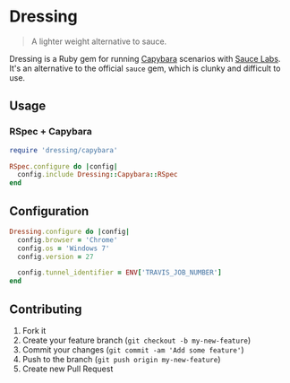# Dressing

> A lighter weight alternative to sauce.

Dressing is a Ruby gem for running [Capybara](https://github.com/jnicklas/capybara) scenarios with [Sauce Labs](https://saucelabs.com).
It's an alternative to the official `sauce` gem, which is clunky and difficult to use.

## Usage

### RSpec + Capybara

```ruby
require 'dressing/capybara'

RSpec.configure do |config|
  config.include Dressing::Capybara::RSpec
end
```

## Configuration

```ruby
Dressing.configure do |config|
  config.browser = 'Chrome'
  config.os = 'Windows 7'
  config.version = 27

  config.tunnel_identifier = ENV['TRAVIS_JOB_NUMBER']
end
```

## Contributing

1. Fork it
2. Create your feature branch (`git checkout -b my-new-feature`)
3. Commit your changes (`git commit -am 'Add some feature'`)
4. Push to the branch (`git push origin my-new-feature`)
5. Create new Pull Request
